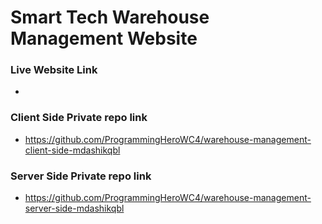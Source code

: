 <h1>Smart Tech Warehouse Management Website</h1>

<h3>Live Website Link</h3>

* 
  
<h3>Client Side Private repo link</h3>

* https://github.com/ProgrammingHeroWC4/warehouse-management-client-side-mdashikqbl


<h3>Server Side Private repo link</h3>

* https://github.com/ProgrammingHeroWC4/warehouse-management-server-side-mdashikqbl



